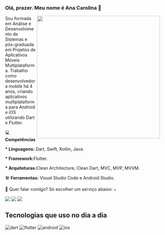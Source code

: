 ###   Olá, prazer. Meu nome é Ana Carolina 👋

<img src="https://raw.githubusercontent.com/MicaelliMedeiros/micaellimedeiros/master/image/computer-illustration.png" min-width="400px" max-width="400px" width="400px" align="right" alt="">

<p align="left"> 

Sou formada em Análise e Desenvolvimento de Sistemas e pós-graduada em Projetos de Aplicativos Móveis Multiplataforma. 
Trabalho como desenvolvedora mobile há 4 anos, criando aplicativos multiplataforma para Android e iOS
utilizando Dart e Flutter. 
</p>
<p align="left">
  💻 <strong>Competências</strong>
</p>
<p align="left">
   <strong>* Linguagens:</strong> Dart, Swift, Kotlin, Java.
</p>
<p align="left">
   <strong>* Framework:</strong>Flutter.
</p>
<p align="left">
  <strong>* Arquiteturas:</strong>Clean Architecture, Clean Dart, MVC, MVP, MVVM.
</p>
 

<p align="left">
  🛠️ <strong>Ferramentas:</strong> Visual Studio Code e
   Android Studio.
</p>

<p align="left">
  💌 Quer falar comigo? Só escolher um serviço abaixo: ⤵️
</p>

<p align="left">
  
  <a href="https://wa.me/553182919004" alt="WhatsApp">
  <img src="https://img.shields.io/badge/-WhatsApp-25d366?style=flat-square&labelColor=25d366&logo=whatsapp&logoColor=white&link=https://wa.link/96p3z3"/></a>
  
  <a href="mailto:acmbldevprogltda@gmail.com" alt="Gmail">
  <img src="https://img.shields.io/badge/-Gmail-FF0000?style=flat-square&labelColor=FF0000&logo=gmail&logoColor=white" /></a>

  <a href="https://www.linkedin.com/in/ana-carolina-a37062180/" alt="Linkedin">
  <img src="https://img.shields.io/badge/-Linkedin-0e76a8?style=flat-square&logo=Linkedin&logoColor=white" /></a>
</p>  

## Tecnologias que uso no dia a dia

<div style="display: inline_block">
  <img align="center" alt="dart" src="https://img.shields.io/badge/Dart-0175C2?style=for-the-badge&logo=dart&logoColor=white" />
  <img align="center" alt="flutter" src="https://img.shields.io/badge/Flutter-02569B?style=for-the-badge&logo=flutter&logoColor=white" />
  <img align="center" alt="android" src="https://img.shields.io/badge/Android-3DDC84?style=for-the-badge&logo=android&logoColor=white" />
  <img align="center" alt="ios" src="https://img.shields.io/badge/iOS-000000?style=for-the-badge&logo=ios&logoColor=white" />
</div><br/>


